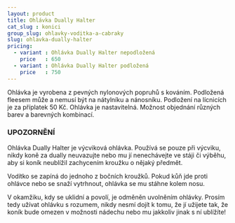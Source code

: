 ```yaml
---
layout: product
title: Ohlávka Dually Halter
cat_slug : konici
group_slug: ohlavky-voditka-a-cabraky
slug: ohlavka-dually-halter
pricing:
  - variant : Ohlávka Dually Halter nepodložená
    price   : 650
  - variant : Ohlávka Dually Halter podložená
    price   : 750
---
```


Ohlávka je vyrobena z pevných nylonových popruhů s kováním.
Podložená fleesem může a nemusí být na nátylníku a nánosníku.
Podložení na lícnicích je za příplatek 50&nbsp;Kč.
Ohlávka je nastavitelná.
Možnost objednání různých barev a barevných kombinací.

### UPOZORNĚNÍ
Ohlávka Dually Halter je výcviková ohlávka.
Používá se pouze při výcviku, nikdy koně za dually neuvazujte nebo mu jí nenechávejte ve stáji či výběhu, aby si koník neublížil zachycením kroužku o nějaký předmět.

Vodítko se zapíná do jednoho z bočních kroužků.
Pokud kůň jde proti ohlávce nebo se snaží vytrhnout, ohlávka se mu stáhne kolem nosu.

V okamžiku, kdy se uklidní a povolí, je odměněn uvolněním ohlávky.
Prosím tedy užívat ohlávku s rozumem, nikdy nesmí dojít k tomu, že jí užijete tak, že koník bude omezen v možnosti nádechu nebo mu jakkoliv jinak s ní ublížíte!

